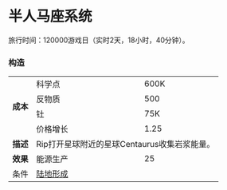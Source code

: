# 半人马座系统
旅行时间：120000游戏日（实时2天，18小时，40分钟）。
### 构造
<table>
<tbody>
<tr>
<td rowspan="4">
<strong>
成本
</strong>
</td>
<td>
科学点
</td>
<td>
600K
</td>
</tr>
<tr>
<td>
反物质
</td>
<td>
500
</td>
</tr>
<tr>
<td>
钍
</td>
<td>
75K
</td>
</tr>
<tr>
<td>
价格增长
</td>
<td>
1.25
</td>
</tr>
<tr>
<td>
<strong>
描述
</strong>
</td>
<td colspan="2">
Rip打开星球附近的星球Centaurus收集岩浆能量。
</td>
</tr>
<tr>
<td>
<strong>
效果
</strong>
</td>
<td>
能源生产
</td>
<td>
25
</td>
</tr>
<tr>
<td>
条件
</td>
<td colspan="2">
<a href="#Technologies#Terraformation">
陆地形成
</a>
</td>
</tr>
</tbody>
</table>
